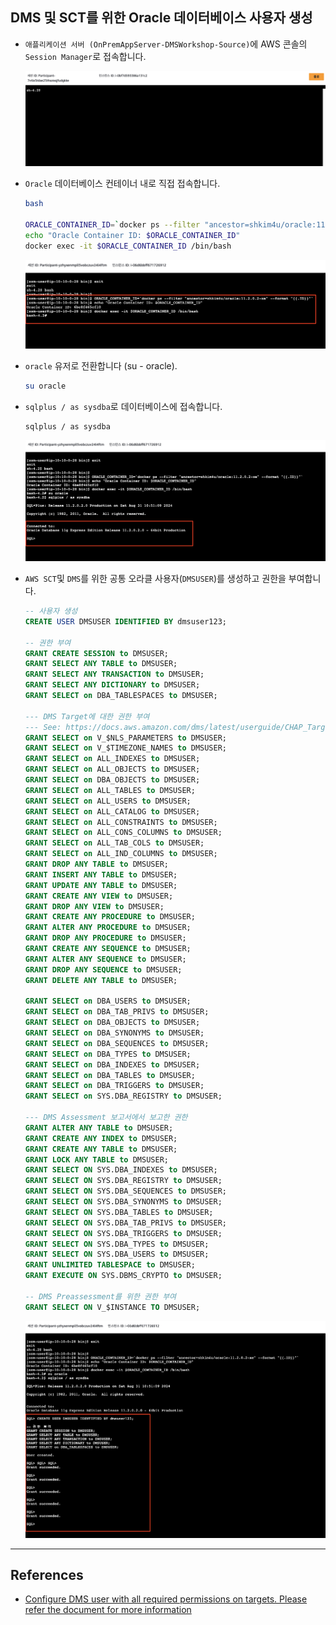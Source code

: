## DMS 및 SCT를 위한 Oracle 데이터베이스 사용자 생성

* ```애플리케이션 서버 (OnPremAppServer-DMSWorkshop-Source)```에 AWS 콘솔의 ```Session Manager```로 접속합니다.

    ![Session Manager 애플리케이션 접속](../../images/session-manager-connected.png)

* ```Oracle``` 데이터베이스 컨테이너 내로 직접 접속합니다.

    ```bash
    bash
    
    ORACLE_CONTAINER_ID=`docker ps --filter "ancestor=shkim4u/oracle:11.2.0.2-xe" --format "{{.ID}}"`
    echo "Oracle Container ID: $ORACLE_CONTAINER_ID" 
    docker exec -it $ORACLE_CONTAINER_ID /bin/bash
    ```

    ![Oracle 컨테이너 접속](../../images/oracle-container-connected.png)

* ```oracle``` 유저로 전환합니다 (su - oracle).

    ```bash
    su oracle
    ```

* ```sqlplus / as sysdba```로 데이터베이스에 접속합니다.

    ```bash
    sqlplus / as sysdba
    ```

    ![Oracle 데이터베이스 접속](../../images/oracle-database-connected.png)


* ```AWS SCT```및 ```DMS```를 위한 공통 오라클 사용자(```DMSUSER```)를 생성하고 권한을 부여합니다.

    ```sql
    -- 사용자 생성
    CREATE USER DMSUSER IDENTIFIED BY dmsuser123;
    
    -- 권한 부여
    GRANT CREATE SESSION to DMSUSER;
    GRANT SELECT ANY TABLE to DMSUSER;
    GRANT SELECT ANY TRANSACTION to DMSUSER;
    GRANT SELECT ANY DICTIONARY to DMSUSER;
    GRANT SELECT on DBA_TABLESPACES to DMSUSER;
    
    --- DMS Target에 대한 권한 부여
    --- See: https://docs.aws.amazon.com/dms/latest/userguide/CHAP_Target.Oracle.html
    GRANT SELECT on V_$NLS_PARAMETERS to DMSUSER;
    GRANT SELECT on V_$TIMEZONE_NAMES to DMSUSER;
    GRANT SELECT on ALL_INDEXES to DMSUSER;
    GRANT SELECT on ALL_OBJECTS to DMSUSER;
    GRANT SELECT on DBA_OBJECTS to DMSUSER;
    GRANT SELECT on ALL_TABLES to DMSUSER;
    GRANT SELECT on ALL_USERS to DMSUSER;
    GRANT SELECT on ALL_CATALOG to DMSUSER;
    GRANT SELECT on ALL_CONSTRAINTS to DMSUSER;
    GRANT SELECT on ALL_CONS_COLUMNS to DMSUSER;
    GRANT SELECT on ALL_TAB_COLS to DMSUSER;
    GRANT SELECT on ALL_IND_COLUMNS to DMSUSER;
    GRANT DROP ANY TABLE to DMSUSER;
    GRANT INSERT ANY TABLE to DMSUSER;
    GRANT UPDATE ANY TABLE to DMSUSER;
    GRANT CREATE ANY VIEW to DMSUSER;
    GRANT DROP ANY VIEW to DMSUSER;
    GRANT CREATE ANY PROCEDURE to DMSUSER;
    GRANT ALTER ANY PROCEDURE to DMSUSER;
    GRANT DROP ANY PROCEDURE to DMSUSER;
    GRANT CREATE ANY SEQUENCE to DMSUSER;
    GRANT ALTER ANY SEQUENCE to DMSUSER;
    GRANT DROP ANY SEQUENCE to DMSUSER;
    GRANT DELETE ANY TABLE to DMSUSER;
    
    GRANT SELECT on DBA_USERS to DMSUSER;
    GRANT SELECT on DBA_TAB_PRIVS to DMSUSER;
    GRANT SELECT on DBA_OBJECTS to DMSUSER;
    GRANT SELECT on DBA_SYNONYMS to DMSUSER;
    GRANT SELECT on DBA_SEQUENCES to DMSUSER;
    GRANT SELECT on DBA_TYPES to DMSUSER;
    GRANT SELECT on DBA_INDEXES to DMSUSER;
    GRANT SELECT on DBA_TABLES to DMSUSER;
    GRANT SELECT on DBA_TRIGGERS to DMSUSER;
    GRANT SELECT on SYS.DBA_REGISTRY to DMSUSER;
    
    --- DMS Assessment 보고서에서 보고한 권한
    GRANT ALTER ANY TABLE to DMSUSER;
    GRANT CREATE ANY INDEX to DMSUSER;
    GRANT CREATE ANY TABLE to DMSUSER;
    GRANT LOCK ANY TABLE to DMSUSER;
    GRANT SELECT ON SYS.DBA_INDEXES to DMSUSER;
    GRANT SELECT ON SYS.DBA_REGISTRY to DMSUSER;
    GRANT SELECT ON SYS.DBA_SEQUENCES to DMSUSER;
    GRANT SELECT ON SYS.DBA_SYNONYMS to DMSUSER;
    GRANT SELECT ON SYS.DBA_TABLES to DMSUSER;
    GRANT SELECT ON SYS.DBA_TAB_PRIVS to DMSUSER;
    GRANT SELECT ON SYS.DBA_TRIGGERS to DMSUSER;
    GRANT SELECT ON SYS.DBA_TYPES to DMSUSER;
    GRANT SELECT ON SYS.DBA_USERS to DMSUSER;
    GRANT UNLIMITED TABLESPACE to DMSUSER;
    GRANT EXECUTE ON SYS.DBMS_CRYPTO to DMSUSER;
    
    -- DMS Preassessment를 위한 권한 부여
    GRANT SELECT ON V_$INSTANCE TO DMSUSER;
    ```

    ![Oracle DMSUSER 생성 및 권한 부여](../../images/oracle-dmsuser-created.png)

---

## References
* [Configure DMS user with all required permissions on targets. Please refer the document for more information](https://docs.aws.amazon.com/dms/latest/userguide/CHAP_Target.Oracle.html#CHAP_Target.Oracle.Privileges)
